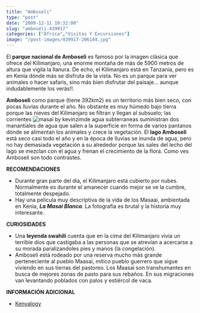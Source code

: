 ```yaml
---
title: "Amboseli"
type: "post"
date: "2009-12-11 10:32:00"
slug: "amboseli-439917"
categories: ["África","Visitas Y Excursiones"]
image: "/post-images/439917-206144.jpg"
---
```


[](/wp-content/uploads/2009/12/439917-206143.jpg)

El **parque nacional de Amboseli** es famoso por la imagen clásica que ofrece del Kilimanjaro, una enorme montaña de más de 5900 metros de altura que vigila la llanura. De echo, el Kilimanjaro está en Tanzania, pero es en Kenia dónde más se disfruta de la vista. No es un parque para ver animales o hacer safaris, sino más bien disfrutar del paisaje... aunque indudablemente los verás!!.

**Amboseli** como parque (tiene 392km2) es un territorio más bien seco, con pocas lluvias durante el año. No obstante es muy húmedo bajo tierra porque las nieves del Kilimanjaro se filtran y llegan al subsuelo; las corrientes ![masai by kevinzim](/post-images/439917-206144.jpg "masai by kevinzim")de agua subterraneas suministran dos manantiales de agua que salen a la superficie en forma de varios pantanos dónde se alimentan los animales y crece la vegetación. El **lago Amboseli** está seco casi todo el año y en la época de lluvias se inunda de agua, pero no hay demasiada vegetación a su alrededor porque las sales del lecho del lago se mezclan con el agua y frenan el crecimiento de la flora. Como ves Amboseli son todo contrastes.

**RECOMENDACIONES**

- Durante gran parte del dia, el Kilimanjaro está cubierto por nubes. Normalmente es durante el amanecer cuando mejor se ve la cumbre, totalmente despejado.
- Hay una película muy descriptiva de la vida de los Masaai, ambientada en Kenia, ***La Masai Blanca***. La fotografia es brutal y la historia muy interesante.

**CURIOSIDADES**

- Una **leyenda swahili** cuenta que en la cima del Kilimanjaro vivia un terrible dios que castigaba a las personas que se atrevían a acercarse a su morada paralizandoles pies y manos (la congelación).
- Amboseli está rodeado por una reserva mucho más grande perteneciente al pueblo Maasai, mítico pueblo guerrero que sigue viviendo en sus tierras del pastoreo. Los Maasai son transhumantes en busca de mejores zonas de pasto para sus rebaños. En sus migraciones van levantando poblados con palos y estiércol de vaca.

**INFORMACIÓN ADICIONAL**

- [Kenyalogy](http://www.kenyalogy.com/esp/parques/amboseli.html)